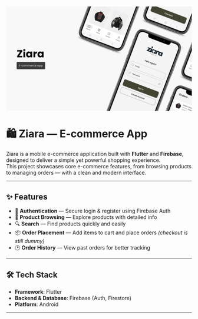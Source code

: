 ![Preview Ziara](preview-ziara.png)
# 🛍️ Ziara — E-commerce App  

Ziara is a mobile e-commerce application built with **Flutter** and **Firebase**, designed to deliver a simple yet powerful shopping experience.  
This project showcases core e-commerce features, from browsing products to managing orders — with a clean and modern interface.  

---

## ✨ Features  

- 👤 **Authentication** — Secure login & register using Firebase Auth  
- 🛒 **Product Browsing** — Explore products with detailed info  
- 🔍 **Search** — Find products quickly and easily  
- 📦 **Order Placement** — Add items to cart and place orders *(checkout is still dummy)*  
- 🕑 **Order History** — View past orders for better tracking  

---

## 🛠️ Tech Stack  

- **Framework**: Flutter  
- **Backend & Database**: Firebase (Auth, Firestore)  
- **Platform**: Android

---
